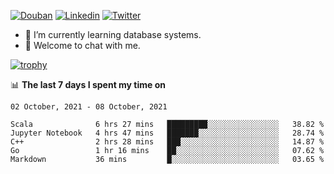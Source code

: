 
<p align="left">
<a href="https://www.douban.com/people/ixxchan"><img src="https://img.shields.io/badge/@ixxchan-007722?style=flat&logo=Douban&logoColor=white" alt="Douban" /></a> 
<a href="https://www.linkedin.com/in/xxchan/?locale=en_US"><img src="https://img.shields.io/badge/@xxchan-0073b1?style=flat&logo=LinkedIn&logoColor=white" alt="Linkedin" /></a> 
<a href="https://twitter.com/yayale_umi"><img src="https://img.shields.io/badge/@yayale__umi-1DA1F2?style=flat&logo=Twitter&logoColor=white" alt="Twitter"/></a>
</p>

- 🌱 I’m currently learning database systems.
- 💬 Welcome to chat with me.


[![trophy](https://github-profile-trophy.vercel.app/?username=xxchan&theme=flat&column=7)](https://github.com/xxchan)


📊 **The last 7 days I spent my time on** 

<!--START_SECTION:waka-->
```text
02 October, 2021 - 08 October, 2021

Scala              6 hrs 27 mins   █████████░░░░░░░░░░░░░░░░   38.82 % 
Jupyter Notebook   4 hrs 47 mins   ███████░░░░░░░░░░░░░░░░░░   28.74 % 
C++                2 hrs 28 mins   ███░░░░░░░░░░░░░░░░░░░░░░   14.87 % 
Go                 1 hr 16 mins    ██░░░░░░░░░░░░░░░░░░░░░░░   07.62 % 
Markdown           36 mins         █░░░░░░░░░░░░░░░░░░░░░░░░   03.65 %
```
<!--END_SECTION:waka-->

<!--
**xxchan/xxchan** is a ✨ _special_ ✨ repository because its `README.md` (this file) appears on your GitHub profile.

Here are some ideas to get you started:

- 🔭 I’m currently working on ...
- 🌱 I’m currently learning ...
- 👯 I’m looking to collaborate on ...
- 🤔 I’m looking for help with ...
- 💬 Ask me about ...
- 📫 How to reach me: ...
- 😄 Pronouns: ...
- ⚡ Fun fact: ...
-->
